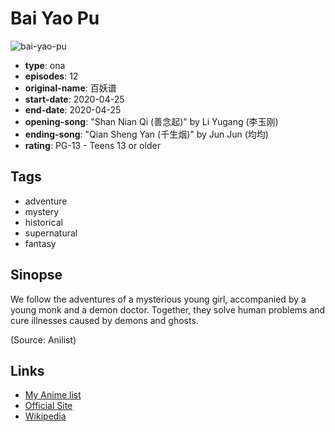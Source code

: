 # Bai Yao Pu

![bai-yao-pu](https://cdn.myanimelist.net/images/anime/1403/108297.jpg)

-   **type**: ona
-   **episodes**: 12
-   **original-name**: 百妖谱
-   **start-date**: 2020-04-25
-   **end-date**: 2020-04-25
-   **opening-song**: "Shan Nian Qi (善念起)" by Li Yugang (李玉刚)
-   **ending-song**: "Qian Sheng Yan (千生烟)" by Jun Jun (均均)
-   **rating**: PG-13 - Teens 13 or older

## Tags

-   adventure
-   mystery
-   historical
-   supernatural
-   fantasy

## Sinopse

We follow the adventures of a mysterious young girl, accompanied by a young monk and a demon doctor. Together, they solve human problems and cure illnesses caused by demons and ghosts.

(Source: Anilist)

## Links

-   [My Anime list](https://myanimelist.net/anime/41224/Bai_Yao_Pu)
-   [Official Site](https://www.bilibili.com/bangumi/media/md4313762/)
-   [Wikipedia](https://baike.baidu.com/item/%E7%99%BE%E5%A6%96%E8%B0%B1/23219351)
